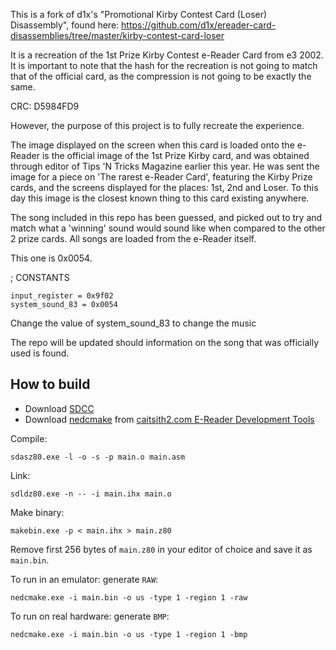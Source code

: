 This is a fork of d1x's "Promotional Kirby Contest Card (Loser) Disassembly", found here:
https://github.com/d1x/ereader-card-disassemblies/tree/master/kirby-contest-card-loser


It is a recreation of the 1st Prize Kirby Contest e-Reader Card from e3 2002.
It is important to note that the hash for the recreation is not going to match that of the official card, as the compression is not going to be exactly the same.

CRC: D5984FD9

However, the purpose of this project is to fully recreate the experience.

[ ](screenshot.png)

The image displayed on the screen when this card is loaded onto the e-Reader is the official image of the 1st Prize Kirby card, and was obtained through editor of Tips 'N Tricks Magazine earlier this year.
He was sent the image for a piece on 'The rarest e-Reader Card', featuring the Kirby Prize cards, and the screens displayed for the places: 1st, 2nd and Loser.
To this day this image is the closest known thing to this card existing anywhere.

The song included in this repo has been guessed, and picked out to try and match what a 'winning' sound would sound like when compared to the other 2 prize cards.
All songs are loaded from the e-Reader itself.

This one is 0x0054.

; CONSTANTS

    input_register = 0x9f02
    system_sound_83 = 0x0054

Change the value of system_sound_83 to change the music

The repo will be updated should information on the song that was officially used is found.

## How to build

* Download [SDCC](http://sdcc.sourceforge.net/)
* Download [nedcmake](https://www.caitsith2.com/ereader/tools/nedcmake.rar) from [caitsith2.com E-Reader Development Tools](https://www.caitsith2.com/ereader/devtools.htm)

Compile:
```
sdasz80.exe -l -o -s -p main.o main.asm
```

Link:
```
sdldz80.exe -n -- -i main.ihx main.o
```

Make binary:
```
makebin.exe -p < main.ihx > main.z80
```

Remove first 256 bytes of `main.z80` in your editor of choice and save it as `main.bin`.

To run in an emulator: generate `RAW`:
```
nedcmake.exe -i main.bin -o us -type 1 -region 1 -raw
```

To run on real hardware: generate `BMP`:
```
nedcmake.exe -i main.bin -o us -type 1 -region 1 -bmp
```
